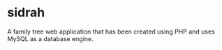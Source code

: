 sidrah
======

A family tree web application that has been created using PHP and uses MySQL as a database engine.
